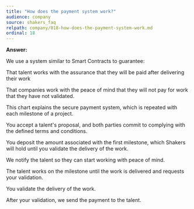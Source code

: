 ```yaml
---
title: "How does the payment system work?"
audience: company
source: shakers_faq
relpath: company/018-how-does-the-payment-system-work.md
ordinal: 18
---
```


**Answer:**

We use a system similar to Smart Contracts to guarantee:

That talent works with the assurance that they will be paid after delivering their work

That companies work with the peace of mind that they will not pay for work that they have not validated.

This chart explains the secure payment system, which is repeated with each milestone of a project.

You accept a talent's proposal, and both parties commit to complying with the defined terms and conditions.

You deposit the amount associated with the first milestone, which Shakers will hold until you validate the delivery of the work.

We notify the talent so they can start working with peace of mind.

The talent works on the milestone until the work is delivered and requests your validation.

You validate the delivery of the work.

After your validation, we send the payment to the talent.
